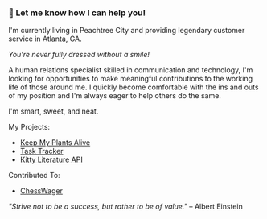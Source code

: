 ### 👋 Let me know how I can help you!

I'm currently living in Peachtree City and providing legendary customer service in Atlanta, GA.

*You're never fully dressed without a smile!*

A human relations specialist skilled in communication and technology, I'm looking for opportunities to make meaningful contributions to the working life of those around me. I quickly become comfortable with the ins and outs of my position and I'm always eager to help others do the same.

I'm smart, sweet, and neat.

My Projects: 
- [Keep My Plants Alive](https://github.com/spaceC00kie/keep-my-plants-alive)
- [Task Tracker](https://github.com/spaceC00kie/task-tracker)
- [Kitty Literature API](https://github.com/spaceC00kie/kitty-literature-api)

Contributed To:
- [ChessWager](https://github.com/geektechniquestudios/ChessWager)

*"Strive not to be a success, but rather to be of value."* – Albert Einstein


<!--
**spaceC00kie/spaceC00kie** is a ✨ _special_ ✨ repository because its `README.md` (this file) appears on your GitHub profile.

Here are some ideas to get you started:

- 🔭 I’m currently working on ...
- 🌱 I’m currently learning ...
- 👯 I’m looking to collaborate on ...
- 🤔 I’m looking for help with ...
- 💬 Ask me about ...
- 📫 How to reach me: ...
- 😄 Pronouns: ...
- ⚡ Fun fact: ...
-->
